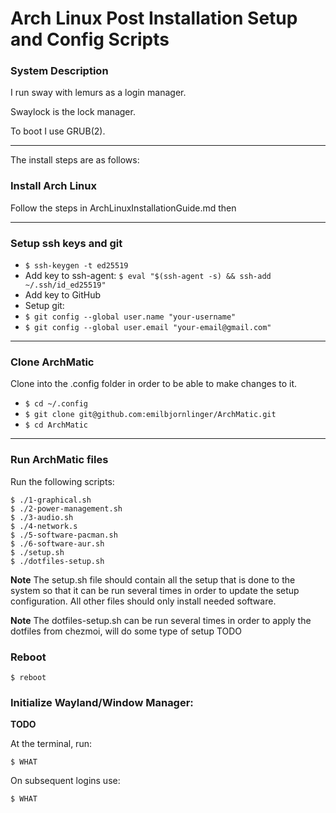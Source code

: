 # Arch Linux Post Installation Setup and Config Scripts

### System Description
I run sway with lemurs as a login manager.

Swaylock is the lock manager.

To boot I use GRUB(2).

---

The install steps are as follows:

### Install Arch Linux

Follow the steps in ArchLinuxInstallationGuide.md then

---

### Setup ssh keys and git

- `$ ssh-keygen -t ed25519`
- Add key to ssh-agent: `$ eval "$(ssh-agent -s) && ssh-add ~/.ssh/id_ed25519"`
- Add key to GitHub
- Setup git:
- `$ git config --global user.name "your-username"`
- `$ git config --global user.email "your-email@gmail.com"`

---

### Clone ArchMatic
Clone into the .config folder in order to be able to make changes to it.

- `$ cd ~/.config`
- `$ git clone git@github.com:emilbjornlinger/ArchMatic.git`
- `$ cd ArchMatic`

---

### Run ArchMatic files
Run the following scripts:

    $ ./1-graphical.sh
    $ ./2-power-management.sh 
    $ ./3-audio.sh 
    $ ./4-network.s
    $ ./5-software-pacman.sh
    $ ./6-software-aur.sh
    $ ./setup.sh
    $ ./dotfiles-setup.sh

**Note** The setup.sh file should contain all the setup that is done to the system so that it can be run several times in order to update the setup configuration. All other files should only install needed software.

**Note** The dotfiles-setup.sh can be run several times in order to apply the dotfiles from chezmoi, will do some type of setup TODO

### Reboot

`$ reboot`

### Initialize Wayland/Window Manager:

**TODO**

At the terminal, run:

`$ WHAT`

On subsequent logins use:

`$ WHAT`

